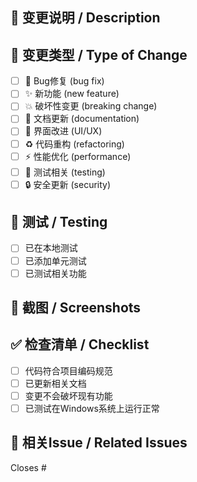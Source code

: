 ## 📝 变更说明 / Description

<!-- 请简要描述此PR的目的和变更内容 -->

## 🔖 变更类型 / Type of Change

<!-- 请在相关选项前打勾 [x] -->

- [ ] 🐛 Bug修复 (bug fix)
- [ ] ✨ 新功能 (new feature)
- [ ] 💥 破坏性变更 (breaking change)
- [ ] 📝 文档更新 (documentation)
- [ ] 🎨 界面改进 (UI/UX)
- [ ] ♻️ 代码重构 (refactoring)
- [ ] ⚡ 性能优化 (performance)
- [ ] 🧪 测试相关 (testing)
- [ ] 🔒 安全更新 (security)

## 🧪 测试 / Testing

<!-- 描述如何测试此变更 -->

- [ ] 已在本地测试
- [ ] 已添加单元测试
- [ ] 已测试相关功能

## 📸 截图 / Screenshots

<!-- 如果是UI相关的变更，请提供截图 -->

## ✅ 检查清单 / Checklist

- [ ] 代码符合项目编码规范
- [ ] 已更新相关文档
- [ ] 变更不会破坏现有功能
- [ ] 已测试在Windows系统上运行正常

## 📎 相关Issue / Related Issues

<!-- 如果此PR解决了某个Issue，请使用 Closes #issue_number -->

Closes #